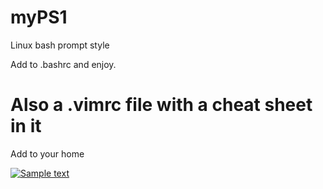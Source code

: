 # myPS1
Linux bash prompt style


Add to .bashrc and enjoy.


# Also a .vimrc file with a cheat sheet in it
Add to your home


[![Sample text](https://img.youtube.com/vi/avr_sCFKthw/0.jpg)](https://www.youtube.com/watch?time_continue=23&v=avr_sCFKthw)
